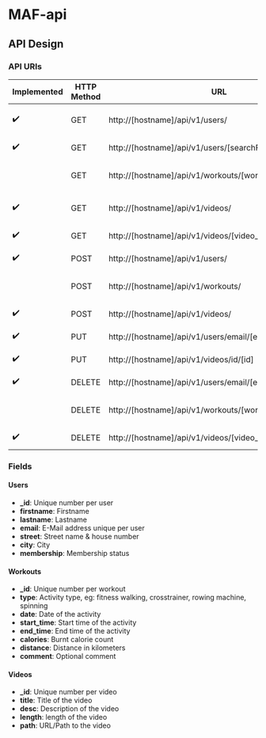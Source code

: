 # MAF-api

## API Design
### API URIs
| Implemented | HTTP Method | URL | Action |
| ------------- | ------------- | ------------- | ------------- |
| :heavy_check_mark: | GET | http://[hostname]/api/v1/users/ | Retrieve list of users |
| :heavy_check_mark: | GET | http://[hostname]/api/v1/users/[searchField]/[searchTerm] | Retrieve a user |
|  | GET | http://[hostname]/api/v1/workouts/[workout_id] | Retrieve a workout |
| :heavy_check_mark: | GET | http://[hostname]/api/v1/videos/ | Retrieve list of videos |
| :heavy_check_mark: | GET | http://[hostname]/api/v1/videos/[video_id] | Retrieve a video |
| :heavy_check_mark: | POST | http://[hostname]/api/v1/users/ | Create a user |
|  | POST | http://[hostname]/api/v1/workouts/ | Create a workout |
| :heavy_check_mark: | POST | http://[hostname]/api/v1/videos/ | Create a video |
| :heavy_check_mark: | PUT | http://[hostname]/api/v1/users/email/[email] | Update a User |
| :heavy_check_mark: | PUT | http://[hostname]/api/v1/videos/id/[id] | Update a User |
| :heavy_check_mark: | DELETE | http://[hostname]/api/v1/users/email/[email] | Delete a user |
|  | DELETE | http://[hostname]/api/v1/workouts/[workout_id] | Delete a workout |
| :heavy_check_mark: | DELETE | http://[hostname]/api/v1/videos/[video_id] | Delete a video |

### Fields
#### Users
* **_id**: Unique number per user
* **firstname**: Firstname
* **lastname**: Lastname
* **email**: E-Mail address unique per user
* **street**: Street name & house number
* **city**: City
* **membership**: Membership status

#### Workouts
* **_id**: Unique number per workout
* **type**: Activity type, eg: fitness walking, crosstrainer, rowing machine, spinning
* **date**: Date of the activity
* **start_time**: Start time of the activity
* **end_time**: End time of the activity
* **calories**: Burnt calorie count
* **distance**: Distance in kilometers
* **comment**: Optional comment

#### Videos
* **_id**: Unique number per video
* **title**: Title of the video
* **desc**: Description of the video
* **length**: length of the video
* **path**: URL/Path to the video
